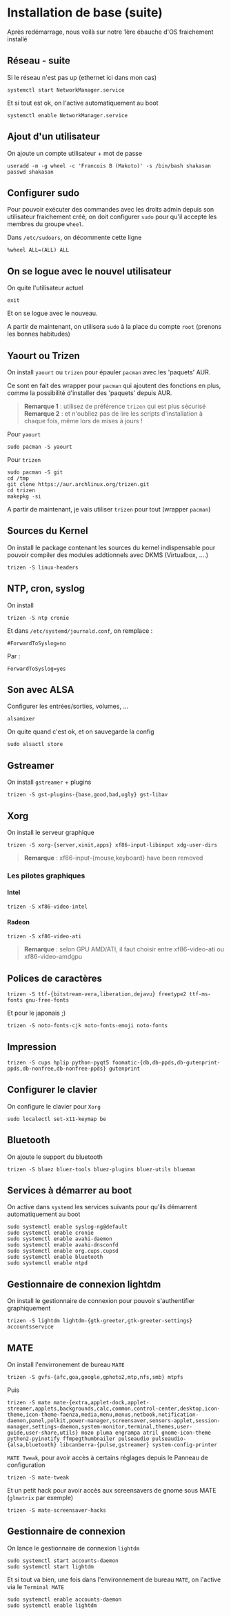 # Installation de base (suite)

Après redémarrage, nous voilà sur notre 1ère ébauche d'OS fraichement installé

## Réseau - suite

Si le réseau n'est pas up (ethernet ici dans mon cas)

```shell
systemctl start NetworkManager.service
```

Et si tout est ok, on l'active automatiquement au boot

```shell
systemctl enable NetworkManager.service
```

## Ajout d'un utilisateur

On ajoute un compte utilisateur + mot de passe

```shell
useradd -m -g wheel -c 'Francois B (Makoto)' -s /bin/bash shakasan
passwd shakasan
```

## Configurer sudo

Pour pouvoir exécuter des commandes avec les droits admin depuis son utilisateur fraichement créé, on doit configurer `sudo` pour qu'il accepte les membres du groupe `wheel`.

Dans `/etc/sudoers`, on décommente cette ligne

```shell
%wheel ALL=(ALL) ALL
```

## On se logue avec le nouvel utilisateur

On quite l'utilisateur actuel

```shell
exit
```

Et on se logue avec le nouveau.

A partir de maintenant, on utilisera `sudo` à la place du compte `root` (prenons les bonnes habitudes)

## Yaourt ou Trizen

On install `yaourt` ou `trizen` pour épauler `pacman` avec les 'paquets' AUR.

Ce sont en fait des wrapper pour `pacman` qui ajoutent des fonctions en plus, comme la possibilité d'installer des 'paquets' depuis AUR.

> **Remarque 1** : utilisez de préférence `trizen` qui est plus sécurisé
> **Remarque 2** : et n'oubliez pas de lire les scripts d'installation à chaque fois, même lors de mises à jours !

Pour `yaourt`

```shell
sudo pacman -S yaourt
```

Pour `trizen`

```shell
sudo pacman -S git
cd /tmp
git clone https://aur.archlinux.org/trizen.git
cd trizen
makepkg -si
```

A partir de maintenant, je vais utiliser `trizen` pour tout (wrapper `pacman`)

## Sources du Kernel

On install le package contenant les sources du kernel indispensable pour pouvoir compiler des modules addtionnels avec DKMS (Virtualbox, ....)

```shell
trizen -S linux-headers
```

## NTP, cron, syslog

On install

```shell
trizen -S ntp cronie
```

Et dans `/etc/systemd/journald.conf`, on remplace :

```shell
#ForwardToSyslog=no
```

Par :

```shell
ForwardToSyslog=yes
```

## Son avec ALSA

Configurer les entrées/sorties, volumes, ...

```shell
alsamixer
```

On quite quand c'est ok, et on sauvegarde la config

```shell
sudo alsactl store
```

## Gstreamer

On install `gstreamer` + plugins

```shell
trizen -S gst-plugins-{base,good,bad,ugly} gst-libav
```

## Xorg

On install le serveur graphique

```shell
trizen -S xorg-{server,xinit,apps} xf86-input-libinput xdg-user-dirs
```

> **Remarque** : xf86-input-{mouse,keyboard} have been removed

### Les pilotes graphiques

#### Intel

```shell
trizen -S xf86-video-intel
```

#### Radeon

```shell
trizen -S xf86-video-ati
```

> **Remarque** : selon GPU AMD/ATI, il faut choisir entre xf86-video-ati ou xf86-video-amdgpu

## Polices de caractères

```shell
trizen -S ttf-{bitstream-vera,liberation,dejavu} freetype2 ttf-ms-fonts gnu-free-fonts
```

Et pour le japonais ;)

```shell
trizen -S noto-fonts-cjk noto-fonts-emoji noto-fonts
```

## Impression

```shell
trizen -S cups hplip python-pyqt5 foomatic-{db,db-ppds,db-gutenprint-ppds,db-nonfree,db-nonfree-ppds} gutenprint
```

## Configurer le clavier

On configure le clavier pour `Xorg`

```shell
sudo localectl set-x11-keymap be
```

## Bluetooth

On ajoute le support du bluetooth

```shell
trizen -S bluez bluez-tools bluez-plugins bluez-utils blueman
```

## Services à démarrer au boot

On active dans `systemd` les services suivants pour qu'ils démarrent automatiquement au boot

```shell
sudo systemctl enable syslog-ng@default
sudo systemctl enable cronie
sudo systemctl enable avahi-daemon
sudo systemctl enable avahi-dnsconfd
sudo systemctl enable org.cups.cupsd
sudo systemctl enable bluetooth
sudo systemctl enable ntpd
```

## Gestionnaire de connexion lightdm

On install le gestionnaire de connexion pour pouvoir s'authentifier graphiquement

```shell
trizen -S lightdm lightdm-{gtk-greeter,gtk-greeter-settings} accountsservice
```

## MATE

On install l'envirronement de bureau `MATE`

```shell
trizen -S gvfs-{afc,goa,google,gphoto2,mtp,nfs,smb} mtpfs
```

Puis

```shell
trizen -S mate mate-{extra,applet-dock,applet-streamer,applets,backgrounds,calc,common,control-center,desktop,icon-theme,icon-theme-faenza,media,menu,menus,netbook,notification-daemon,panel,polkit,power-manager,screensaver,sensors-applet,session-manager,settings-daemon,system-monitor,terminal,themes,user-guide,user-share,utils} mozo pluma engrampa atril gnome-icon-theme python2-pyinotify ffmpegthumbnailer pulseaudio pulseaudio-{alsa,bluetooth} libcanberra-{pulse,gstreamer} system-config-printer
```

`MATE Tweak`, pour avoir accès à certains réglages depuis le Panneau de configuration

```shell
trizen -S mate-tweak
```

Et un petit hack pour avoir accès aux screensavers de gnome sous MATE (`glmatrix` par exemple)

```shell
trizen -S mate-screensaver-hacks
```

## Gestionnaire de connexion

On lance le gestionnaire de connexion `lightdm`

```shell
sudo systemctl start accounts-daemon
sudo systemctl start lightdm
```

Et si tout va bien, une fois dans l'environnement de bureau `MATE`, on l'active via le `Terminal MATE`

```shell
sudo systemctl enable accounts-daemon
sudo systemctl enable lightdm
```
